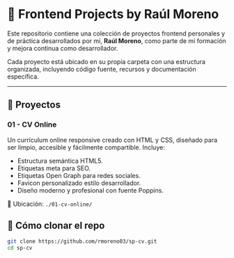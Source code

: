 # 🚀 Frontend Projects by Raúl Moreno

Este repositorio contiene una colección de proyectos frontend personales y de práctica desarrollados por mí, **Raúl Moreno**, como parte de mi formación y mejora continua como desarrollador.

Cada proyecto está ubicado en su propia carpeta con una estructura organizada, incluyendo código fuente, recursos y documentación específica.

---

## 📁 Proyectos

### 01 - CV Online

Un currículum online responsive creado con HTML y CSS, diseñado para ser limpio, accesible y fácilmente compartible. Incluye:

- Estructura semántica HTML5.
- Etiquetas meta para SEO.
- Etiquetas Open Graph para redes sociales.
- Favicon personalizado estilo desarrollador.
- Diseño moderno y profesional con fuente Poppins.

📂 Ubicación: `./01-cv-online/`


## 📌 Cómo clonar el repo

```bash
git clone https://github.com/rmoreno03/sp-cv.git
cd sp-cv
